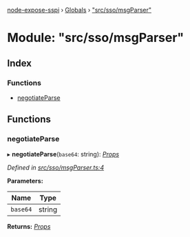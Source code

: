 [node-expose-sspi](../README.md) › [Globals](../globals.md) › ["src/sso/msgParser"](_src_sso_msgparser_.md)

# Module: "src/sso/msgParser"

## Index

### Functions

* [negotiateParse](_src_sso_msgparser_.md#negotiateparse)

## Functions

###  negotiateParse

▸ **negotiateParse**(`base64`: string): *[Props](../interfaces/_lib_sspi_d_.props.md)*

*Defined in [src/sso/msgParser.ts:4](https://github.com/jlguenego/node-expose-sspi/blob/93b1415/src/sso/msgParser.ts#L4)*

**Parameters:**

Name | Type |
------ | ------ |
`base64` | string |

**Returns:** *[Props](../interfaces/_lib_sspi_d_.props.md)*

